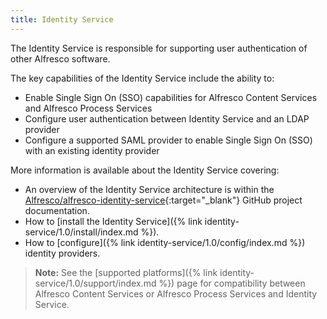 ```yaml
---
title: Identity Service
---
```


The Identity Service is responsible for supporting user authentication of other Alfresco software.

The key capabilities of the Identity Service include the ability to:

* Enable Single Sign On (SSO) capabilities for Alfresco Content Services and Alfresco Process Services
* Configure user authentication between Identity Service and an LDAP provider
* Configure a supported SAML provider to enable Single Sign On (SSO) with an existing identity provider

More information is available about the Identity Service covering:

* An overview of the Identity Service architecture is within the [Alfresco/alfresco-identity-service](https://github.com/Alfresco/alfresco-identity-service/tree/1.0.0){:target="_blank"} GitHub project documentation.
* How to [install the Identity Service]({% link identity-service/1.0/install/index.md %}).
* How to [configure]({% link identity-service/1.0/config/index.md %}) identity providers.

> **Note:** See the [supported platforms]({% link identity-service/1.0/support/index.md %}) page for compatibility between Alfresco Content Services or Alfresco Process Services and Identity Service.
